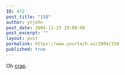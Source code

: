 ```yaml
---
ID: 472
post_title: "158"
author: ytjohn
post_date: 2004-11-23 19:00:00
post_excerpt: ""
layout: post
permalink: https://www.yourtech.us/2004/158
published: true
---
```

Oh <a href="http://www.sqbnet.net/pics/dryden/afj">crap</a>.